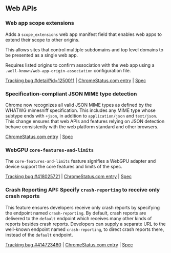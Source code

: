 ## Web APIs

### Web app scope extensions

Adds a `scope_extensions` web app manifest field that enables web apps to extend their scope to other origins.

This allows sites that control multiple subdomains and top level domains to be presented as a single web app.

Requires listed origins to confirm association with the web app using a `.well-known/web-app-origin-association` configuration file.

[Tracking bug #detail?id=1250011](https://issues.chromium.org/issues/detail?id=1250011) | [ChromeStatus.com entry](https://chromestatus.com/feature/5746537956114432) | [Spec](https://github.com/WICG/manifest-incubations/pull/113)

### Specification-compliant JSON MIME type detection

Chrome now recognizes all valid JSON MIME types as defined by the WHATWG mimesniff specification. This includes any MIME type whose subtype ends with `+json`, in addition to `application/json` and `text/json`. This change ensures that web APIs and features relying on JSON detection behave consistently with the web platform standard and other browsers.

[ChromeStatus.com entry](https://chromestatus.com/feature/5470594816278528) | [Spec](https://mimesniff.spec.whatwg.org/#json-mime-type)

### WebGPU `core-features-and-limits`

The `core-features-and-limits` feature signifies a WebGPU adapter and device support the core features and limits of the spec.

[Tracking bug #418025721](https://issues.chromium.org/issues/418025721) | [ChromeStatus.com entry](https://chromestatus.com/feature/4744775089258496) | [Spec](https://gpuweb.github.io/gpuweb/#core-features-and-limits)

### Crash Reporting API: Specify `crash-reporting` to receive only crash reports

This feature ensures developers receive only crash reports by specifying the endpoint named `crash-reporting`. By default, crash reports are delivered to the `default` endpoint which receives many other kinds of reports besides crash reports. Developers can supply a separate URL to the well-known endpoint named `crash-reporting`, to direct crash reports there, instead of the `default` endpoint.

[Tracking bug #414723480](https://issues.chromium.org/issues/414723480) | [ChromeStatus.com entry](https://chromestatus.com/feature/5129218731802624) | [Spec](https://wicg.github.io/crash-reporting/#crash-reports-delivery-priority)
